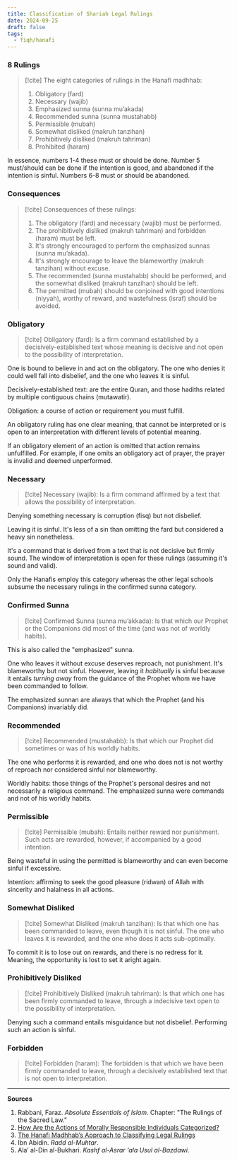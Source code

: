 ```yaml
---
title: Classification of Shariah Legal Rulings
date: 2024-09-25
draft: false
tags:
  - fiqh/hanafi
---
```

### 8 Rulings

> [!cite] The eight categories of rulings in the Hanafi madhhab:
> 1. Obligatory (fard)
> 2. Necessary (wajib)
> 3. Emphasized sunna (sunna mu’akada)
> 4. Recommended sunna (sunna mustahabb)
> 5. Permissible (mubah)
> 6. Somewhat disliked (makruh tanzihan)
> 7. Prohibitively disliked (makruh tahriman)
> 8. Prohibited (haram)

In essence, numbers 1-4 these must or should be done. Number 5 must/should can be done if the intention is good, and abandoned if the intention is sinful. Numbers 6-8 must or should be abandoned.
### Consequences

> [!cite] Consequences of these rulings: 
> 1. The obligatory (fard) and necessary (wajib) must be performed.
> 2. The prohibitively disliked (makruh tahriman) and forbidden (haram) must be left.
> 3. It's strongly encouraged to perform the emphasized sunnas (sunna mu’akada).
> 4. It's strongly encourage to leave the blameworthy (makruh tanzihan) without excuse.
> 5. The recommended (sunna mustahabb) should be performed, and the somewhat disliked (makruh tanzihan) should be left.
> 6. The permitted (mubah) should be conjoined with good intentions (niyyah), worthy of reward, and wastefulness (israf) should be avoided.
### Obligatory

> [!cite] Obligatory (fard):
> Is a firm command established by a decisively-established text whose meaning is decisive and not open to the possibility of interpretation.

One is bound to believe in and act on the obligatory. The one who denies it could well fall into disbelief, and the one who leaves it is sinful.

Decisively-established text: are the entire Quran, and those hadiths related by multiple contiguous chains (mutawatir).

Obligation: a course of action or requirement you must fulfill.

An obligatory ruling has one clear meaning, that cannot be interpreted or is open to an interpretation with different levels of potential meaning.

If an obligatory element of an action is omitted that action remains unfulfilled. For example, if one omits an obligatory act of prayer, the prayer is invalid and deemed unperformed.
### Necessary

> [!cite] Necessary (wajib):
> Is a firm command affirmed by a text that allows the possibility of interpretation.

Denying something necessary is corruption (fisq) but not disbelief. 

Leaving it is sinful. It's less of a sin than omitting the fard but considered a heavy sin nonetheless.

It's a command that is derived from a text that is not decisive but firmly sound. The window of interpretation is open for these rulings (assuming it's sound and valid).

Only the Hanafis employ this category whereas the other legal schools subsume the necessary rulings in the confirmed sunna category. 
### Confirmed Sunna

> [!cite] Confirmed Sunna (sunna mu’akkada):
>  Is that which our Prophet or the Companions did most of the time (and was not of worldly habits).

This is also called the "emphasized" sunna. 

One who leaves it without excuse deserves reproach, not punishment. It's blameworthy but not sinful. However, leaving it *habitually* is sinful because it entails *turning away* from the guidance of the Prophet whom we have been commanded to follow.

The emphasized sunnan are always that which the Prophet (and his Companions) invariably did.
### Recommended

> [!cite] Recommended (mustahabb):
> Is that which our Prophet did sometimes or was of his worldly habits.

The one who performs it is rewarded, and one who does not is not worthy of reproach nor considered sinful nor blameworthy.

Worldly habits: those things of the Prophet's personal desires and not necessarily a religious command. The emphasized sunna were commands and not of his worldly habits.
### Permissible

> [!cite] Permissible (mubah):
> Entails neither reward nor punishment. Such acts are rewarded, however, if accompanied by a good intention.

Being wasteful in using the permitted is blameworthy and can even become sinful if excessive.

Intention: affirming to seek the good pleasure (ridwan) of Allah with sincerity and halalness in all actions.
### Somewhat Disliked

> [!cite]  Somewhat Disliked (makruh tanzihan):
> Is that which one has been commanded to leave, even though it is not sinful. The one who leaves it is rewarded, and the one who does it acts sub-optimally.

To commit it is to lose out on rewards, and there is no redress for it. Meaning, the opportunity is lost to set it aright again.
### Prohibitively Disliked

> [!cite] Prohibitively Disliked (makruh tahriman):
> Is that which one has been firmly commanded to leave, through a indecisive text open to the possibility of interpretation.

Denying such a command entails misguidance but not disbelief. Performing such an action is sinful.
### Forbidden

> [!cite] Forbidden (haram):
> The forbidden is that which we have been firmly commanded to leave, through a decisively established text that is not open to interpretation.

---
**Sources**
1. Rabbani, Faraz. _Absolute Essentials of Islam_. Chapter: "The Rulings of the Sacred Law."
2. [How Are the Actions of Morally Responsible Individuals Categorized?](https://seekersguidance.org/answers/hanafi-fiqh/the-rulings-of-the-sacred-law/)
3. [The Hanafi Madhhab’s Approach to Classifying Legal Rulings](https://seekersguidance.org/answers/hanafi-fiqh/the-hanafi-madhabs-approach-to-classifying-legal-rulings/)
4. Ibn Abidin. _Radd al-Muhtar_.
5. Ala’ al-Din al-Bukhari. _Kashf al-Asrar ‘ala Usul al-Bazdawi_.
